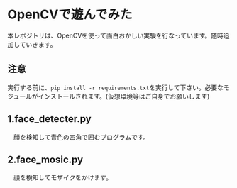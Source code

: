 # OpenCVで遊んでみた
本レポジトリは、OpenCVを使って面白おかしい実験を行なっています。随時追加していきます。

## 注意
実行する前に、`pip install -r requirements.txt`を実行して下さい。必要なモジュールがインストールされます。(仮想環境等はご自身でお願いします)

## 1.face_detecter.py
　顔を検知して青色の四角で囲むプログラムです。

## 2.face_mosic.py
　顔を検知してモザイクをかけます。
